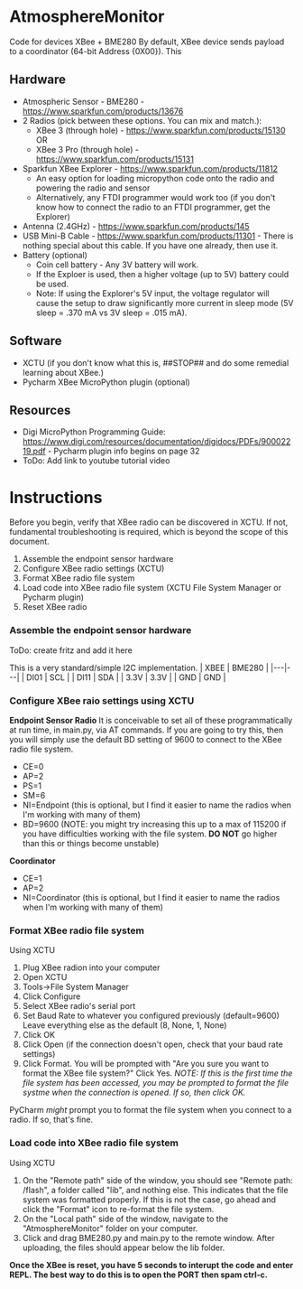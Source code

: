 # AtmosphereMonitor
Code for devices XBee + BME280
By default, XBee device sends payload to a coordinator (64-bit Address {0X00}). This 

## Hardware

- Atmospheric Sensor - BME280 - https://www.sparkfun.com/products/13676
- 2 Radios (pick between these options. You can mix and match.): 
  - XBee 3 (through hole) - https://www.sparkfun.com/products/15130 OR
  - XBee 3 Pro (through hole) - https://www.sparkfun.com/products/15131
- Sparkfun XBee Explorer - https://www.sparkfun.com/products/11812
  - An easy option for loading micropython code onto the radio and powering the radio and sensor
  - Alternatively, any FTDI programmer would work too (if you don't know how to connect the radio to an FTDI programmer, get the Explorer)
- Antenna (2.4GHz) - https://www.sparkfun.com/products/145
- USB Mini-B Cable - https://www.sparkfun.com/products/11301  - There is nothing special about this cable. If you have one already, then use it.
- Battery (optional)
    - Coin cell battery - Any 3V battery will work. 
    - If the Exploer is used, then a higher voltage (up to 5V) battery could be used. 
    - Note: If using the Explorer's 5V input, the voltage regulator will cause the setup to draw significantly more current in sleep mode (5V sleep = .370 mA vs 3V sleep = .015 mA). 

## Software 
- XCTU (if you don't know what this is, ##STOP## and do some remedial learning about XBee.)
- Pycharm XBee MicroPython plugin (optional)

## Resources
- Digi MicroPython Programming Guide: https://www.digi.com/resources/documentation/digidocs/PDFs/90002219.pdf  - Pycharm plugin info begins on page 32
- ToDo: Add link to youtube tutorial video

# Instructions
Before you begin, verify that XBee radio can be discovered in XCTU. If not, fundamental troubleshooting is required, which is beyond the scope of this document.
1. Assemble the endpoint sensor hardware
2. Configure XBee radio settings (XCTU)
2. Format XBee radio file system
3. Load code into XBee radio file system (XCTU File System Manager or Pycharm plugin)
4. Reset XBee radio

### Assemble the endpoint sensor hardware
ToDo: create fritz and add it here

This is a very standard/simple I2C implementation. 
| XBEE | BME280  |
|---|---|
| DI01  | SCL  |
|  DI11 | SDA  |
| 3.3V  | 3.3V  |
| GND  | GND  |


### Configure XBee raio settings using XCTU
**Endpoint Sensor Radio**
It is conceivable to set all of these programmatically at run time, in main.py, via AT commands. If you are going to try this, then you will simply use the default BD setting of 9600 to connect to the XBee radio file system.
- CE=0
- AP=2
- PS=1
- SM=6
- NI=Endpoint (this is optional, but I find it easier to name the radios when I'm working with many of them)
- BD=9600 (NOTE: you might try increasing this up to a max of 115200 if you have difficulties working with the file system. **DO NOT** go higher than this or things become unstable)

**Coordinator**
- CE=1
- AP=2
- NI=Coordinator (this is optional, but I find it easier to name the radios when I'm working with many of them)


### Format XBee radio file system
Using XCTU
1. Plug XBee radion into your computer
2. Open XCTU
3. Tools->File System Manager
4. Click Configure
5. Select XBee radio's serial port
6. Set Baud Rate to whatever you configured previously (default=9600) Leave everything else as the default (8, None, 1, None)
7. Click OK
8. Click Open (if the connection doesn't open, check that your baud rate settings)
9. Click Format. You will be prompted with "Are you sure you want to format the XBee file system?" Click Yes. *NOTE: If this is the first time the file system has been accessed, you may be prompted to format the file systme when the connection is opened. If so, then click OK.*

PyCharm *might* prompt you to format the file system when you connect to a radio. If so, that's fine.

### Load code into XBee radio file system
Using XCTU
1. On the "Remote path" side of the window, you should see "Remote path: /flash", a folder called "lib", and nothing else. This indicates that the file system was formatted properly. If this is not the case, go ahead and click the "Format" icon to re-format the file system.
2. On the "Local path" side of the window, navigate to the "AtmosphereMonitor" folder on your computer.
3. Click and drag BME280.py and main.py to the remote window. After uploading, the files should appear below the lib folder.

**Once the XBee is reset, you have 5 seconds to interupt the code and enter REPL. The best way to do this is to open the PORT then spam ctrl-c.**

